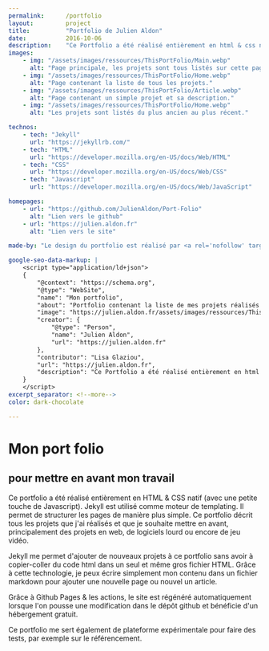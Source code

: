 ```yaml
---
permalink:      /portfolio
layout:         project
title:          "Portfolio de Julien Aldon"
date:           2016-10-06
description:    "Ce Portfolio a été réalisé entièrement en html & css natif (avec une petite touche de Javascript). Jekyll est utilisé comme moteur de templating. Jekyll permet de structurer les pages du site simplement. Ce portfolio décrit tous les projets que j'ai réalisés et que je souhaite mettre en avant."
images:
    - img: "/assets/images/ressources/ThisPortFolio/Main.webp"
      alt: "Page principale, les projets sont tous listés sur cette page."
    - img: "/assets/images/ressources/ThisPortFolio/Home.webp"
      alt: "Page contenant la liste de tous les projets."
    - img: "/assets/images/ressources/ThisPortFolio/Article.webp"
      alt: "Page contenant un simple projet et sa description."
    - img: "/assets/images/ressources/ThisPortFolio/Home.webp"
      alt: "Les projets sont listés du plus ancien au plus récent."

technos: 
    - tech: "Jekyll"
      url: "https://jekyllrb.com/"
    - tech: "HTML"
      url: "https://developer.mozilla.org/en-US/docs/Web/HTML"
    - tech: "CSS"
      url: "https://developer.mozilla.org/en-US/docs/Web/CSS"
    - tech: "Javascript"
      url: "https://developer.mozilla.org/en-US/docs/Web/JavaScript"

homepages:
    - url: "https://github.com/JulienAldon/Port-Folio"
      alt: "Lien vers le github"
    - url: "https://julien.aldon.fr"
      alt: "Lien vers le site"

made-by: "Le design du portfolio est réalisé par <a rel='nofollow' target='_blank' href='https://www.linkedin.com/in/lisa-glaziou-2044251b8/'>Lisa Glaziou</a> et integré par <a rel='nofollow' target='_blank' href='https://github.com/JulienAldon'>Julien Aldon</a>"

google-seo-data-markup: |
    <script type="application/ld+json">
    {
        "@context": "https://schema.org",
        "@type": "WebSite",
        "name": "Mon portfolio",
        "about": "Portfolio contenant la liste de mes projets réalisés que je souhaite mettre en avant.",
        "image": "https://julien.aldon.fr/assets/images/ressources/ThisPortFolio/Main.wepb",
        "creator": {
            "@type": "Person",
            "name": "Julien Aldon",
            "url": "https://julien.aldon.fr"
        },
        "contributor": "Lisa Glaziou",
        "url": "https://julien.aldon.fr",
        "description": "Ce Portfolio a été réalisé entièrement en html & css natif (avec une petite touche de Javascript). Jekyll est utilisé comme moteur de templating. Jekyll permet de structurer les pages du site simplement. Ce portfolio décrit tous les projets que j'ai réalisés et que je souhaite mettre en avant."
    }
    </script>
excerpt_separator: <!--more-->
color: dark-chocolate

---
```

# Mon port folio
## pour mettre en avant mon travail
Ce portfolio a été réalisé entièrement en HTML & CSS natif (avec une petite touche de Javascript). Jekyll est utilisé comme moteur de templating. <!--more-->
Il permet de structurer les pages de manière plus simple. Ce portfolio décrit tous les projets que j'ai réalisés et que je souhaite mettre en avant, principalement des projets en web, de logiciels lourd ou encore de jeu vidéo.

Jekyll me permet d'ajouter de nouveaux projets à ce portfolio sans avoir à copier-coller du code html dans un seul et même gros fichier HTML. Grâce à cette technologie, je peux écrire simplement mon contenu dans un fichier markdown pour ajouter une nouvelle page ou nouvel un article. 

Grâce à Github Pages & les actions, le site est régénéré automatiquement lorsque l'on pousse une modification dans le dépôt github et bénéficie d'un hébergement gratuit.

Ce portfolio me sert également de plateforme expérimentale pour faire des tests, par exemple sur le référencement.